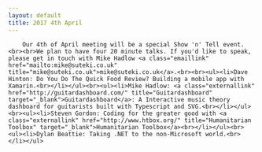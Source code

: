 ```yaml
---
layout: default
title: 2017 4th April 
---
```


		Our 4th of April meeting will be a special Show 'n' Tell event.<br><br>We plan to have four 20 minute talks. If you'd like to speak, please get in touch with Mike Hadlow <a class="emaillink" href="mailto:mike@suteki.co.uk" title="mike@suteki.co.uk">mike@suteki.co.uk</a>.<br><br><ul><li>Dave Hinton: Do You Do The Quick Food Review? Building a mobile app with Xamarin.<br></li></ul><br><ul><li>Mike Hadlow: <a class="externallink" href="http://guitardashboard.com/" title="Guitardashboard" target="_blank">Guitardashboard</a>: A Interactive music theory dashboard for guitarists built with Typescript and SVG.<br></li></ul><br><ul><li>Steven Gordon: Coding for the greater good with <a class="externallink" href="http://www.htbox.org/" title="Humanitarian Toolbox" target="_blank">Humanitarian Toolbox</a><br></li></ul><br><ul><li>Dylan Beattie: Taking .NET to the non-Microsoft world.<br></li></ul>

	